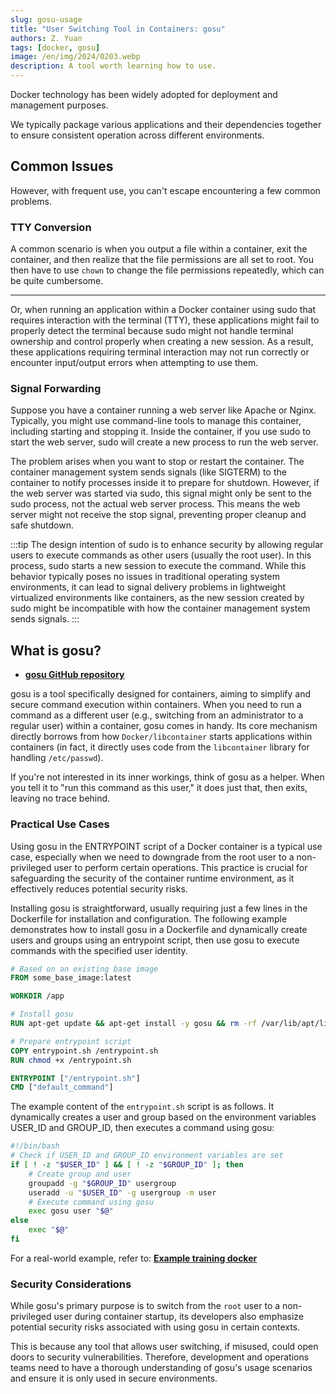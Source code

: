 ```yaml
---
slug: gosu-usage
title: "User Switching Tool in Containers: gosu"
authors: Z. Yuan
tags: [docker, gosu]
image: /en/img/2024/0203.webp
description: A tool worth learning how to use.
---
```


Docker technology has been widely adopted for deployment and management purposes.

We typically package various applications and their dependencies together to ensure consistent operation across different environments.

<!-- truncate -->

## Common Issues

However, with frequent use, you can't escape encountering a few common problems.

### TTY Conversion

A common scenario is when you output a file within a container, exit the container, and then realize that the file permissions are all set to root. You then have to use `chown` to change the file permissions repeatedly, which can be quite cumbersome.

---

Or, when running an application within a Docker container using sudo that requires interaction with the terminal (TTY), these applications might fail to properly detect the terminal because sudo might not handle terminal ownership and control properly when creating a new session. As a result, these applications requiring terminal interaction may not run correctly or encounter input/output errors when attempting to use them.

### Signal Forwarding

Suppose you have a container running a web server like Apache or Nginx. Typically, you might use command-line tools to manage this container, including starting and stopping it. Inside the container, if you use sudo to start the web server, sudo will create a new process to run the web server.

The problem arises when you want to stop or restart the container. The container management system sends signals (like SIGTERM) to the container to notify processes inside it to prepare for shutdown. However, if the web server was started via sudo, this signal might only be sent to the sudo process, not the actual web server process. This means the web server might not receive the stop signal, preventing proper cleanup and safe shutdown.

:::tip
The design intention of sudo is to enhance security by allowing regular users to execute commands as other users (usually the root user). In this process, sudo starts a new session to execute the command. While this behavior typically poses no issues in traditional operating system environments, it can lead to signal delivery problems in lightweight virtualized environments like containers, as the new session created by sudo might be incompatible with how the container management system sends signals.
:::

## What is gosu?

- [**gosu GitHub repository**](https://github.com/tianon/gosu)

gosu is a tool specifically designed for containers, aiming to simplify and secure command execution within containers. When you need to run a command as a different user (e.g., switching from an administrator to a regular user) within a container, gosu comes in handy. Its core mechanism directly borrows from how `Docker/libcontainer` starts applications within containers (in fact, it directly uses code from the `libcontainer` library for handling `/etc/passwd`).

If you're not interested in its inner workings, think of gosu as a helper. When you tell it to "run this command as this user," it does just that, then exits, leaving no trace behind.

### Practical Use Cases

Using gosu in the ENTRYPOINT script of a Docker container is a typical use case, especially when we need to downgrade from the root user to a non-privileged user to perform certain operations. This practice is crucial for safeguarding the security of the container runtime environment, as it effectively reduces potential security risks.

Installing gosu is straightforward, usually requiring just a few lines in the Dockerfile for installation and configuration. The following example demonstrates how to install gosu in a Dockerfile and dynamically create users and groups using an entrypoint script, then use gosu to execute commands with the specified user identity.

```Dockerfile title="Dockerfile"
# Based on an existing base image
FROM some_base_image:latest

WORKDIR /app

# Install gosu
RUN apt-get update && apt-get install -y gosu && rm -rf /var/lib/apt/lists/*

# Prepare entrypoint script
COPY entrypoint.sh /entrypoint.sh
RUN chmod +x /entrypoint.sh

ENTRYPOINT ["/entrypoint.sh"]
CMD ["default_command"]
```

The example content of the `entrypoint.sh` script is as follows. It dynamically creates a user and group based on the environment variables USER_ID and GROUP_ID, then executes a command using gosu:

```bash title="entrypoint.sh"
#!/bin/bash
# Check if USER_ID and GROUP_ID environment variables are set
if [ ! -z "$USER_ID" ] && [ ! -z "$GROUP_ID" ]; then
    # Create group and user
    groupadd -g "$GROUP_ID" usergroup
    useradd -u "$USER_ID" -g usergroup -m user
    # Execute command using gosu
    exec gosu user "$@"
else
    exec "$@"
fi
```

For a real-world example, refer to: [**Example training docker**](https://github.com/DocsaidLab/Otter/blob/main/docker/Dockerfile)

### Security Considerations

While gosu's primary purpose is to switch from the `root` user to a non-privileged user during container startup, its developers also emphasize potential security risks associated with using gosu in certain contexts.

This is because any tool that allows user switching, if misused, could open doors to security vulnerabilities. Therefore, development and operations teams need to have a thorough understanding of gosu's usage scenarios and ensure it is only used in secure environments.
